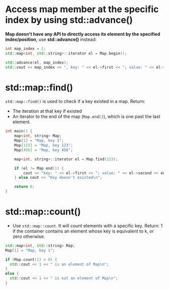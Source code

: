 # Access map member at the specific index by using std::advance()
**Map doesn't have any API to directly access its element by the specified index/position**, use **std::advance()** instead:
```cpp
int map_index = 1;
std::map<int, std::string>::iterator el = Map.begin();

std::advance(el, map_index);
std::cout << map_index << ", key: " << el->first << "; value: " << el->second << std::endl;
```
# std::map::find()
``std::map::find()`` is used to check if a key existed in a map. Return:
* The iteration at that key if existed
* An iterator to the end of the map (``Map.end()``), which is one past the last element.

```cpp
int main() {
    map<int, string> Map;
    Map[1] = "Map, key 1";
    Map[123] = "Map, key 123";
    Map[456] = "Map, key 456";

    map<int, string>::iterator el = Map.find(123);

    if (el != Map.end()) {
        cout << "key: " << el->first << "; value: " << el->second << endl;
    } else cout << "Key doesn't existed\n";

    return 0;
}
```
# std::map::count()
* Use ``std::map::count``. It will count elements with a specific key. Return: 1 if the container contains an element whose key is equivalent to k, or zero otherwise.

```cpp
std::map<int, std::string> Map;
Map[1] = "Map, key 1";

if (Map.count(1) > 0) {
  std::cout << 1 << " is an element of Map\n";
}
else {
  std::cout << 1 << " is not an element of Map\n";
}
```
